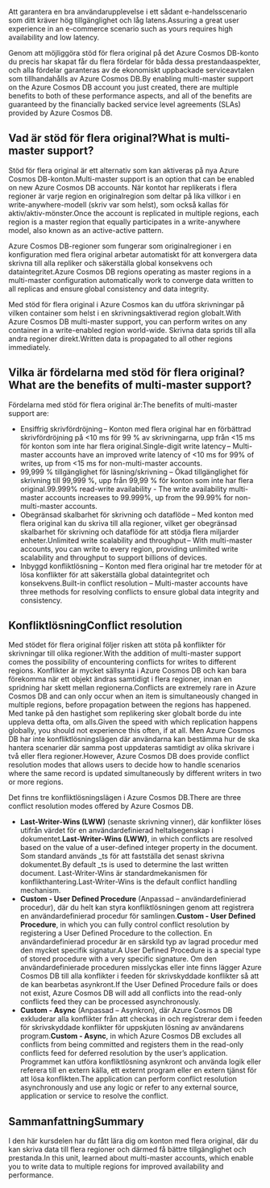 <span data-ttu-id="76f03-101">Att garantera en bra användarupplevelse i ett sådant e-handelsscenario som ditt kräver hög tillgänglighet och låg latens.</span><span class="sxs-lookup"><span data-stu-id="76f03-101">Assuring a great user experience in an e-commerce scenario such as yours requires high availability and low latency.</span></span>

<span data-ttu-id="76f03-102">Genom att möjliggöra stöd för flera original på det Azure Cosmos DB-konto du precis har skapat får du flera fördelar för båda dessa prestandaaspekter, och alla fördelar garanteras av de ekonomiskt uppbackade serviceavtalen som tillhandahålls av Azure Cosmos DB.</span><span class="sxs-lookup"><span data-stu-id="76f03-102">By enabling multi-master support on the Azure Cosmos DB account you just created, there are multiple benefits to both of these performance aspects, and all of the benefits are guaranteed by the financially backed service level agreements (SLAs) provided by Azure Cosmos DB.</span></span>

## <a name="what-is-multi-master-support"></a><span data-ttu-id="76f03-103">Vad är stöd för flera original?</span><span class="sxs-lookup"><span data-stu-id="76f03-103">What is multi-master support?</span></span>

<span data-ttu-id="76f03-104">Stöd för flera original är ett alternativ som kan aktiveras på nya Azure Cosmos DB-konton.</span><span class="sxs-lookup"><span data-stu-id="76f03-104">Multi-master support is an option that can be enabled on new Azure Cosmos DB accounts.</span></span> <span data-ttu-id="76f03-105">När kontot har replikerats i flera regioner är varje region en originalregion som deltar på lika villkor i en write-anywhere-modell (skriv var som helst), som också kallas för aktiv/aktiv-mönster.</span><span class="sxs-lookup"><span data-stu-id="76f03-105">Once the account is replicated in multiple regions, each region is a master region that equally participates in a write-anywhere model, also known as an active-active pattern.</span></span>

<span data-ttu-id="76f03-106">Azure Cosmos DB-regioner som fungerar som originalregioner i en konfiguration med flera original arbetar automatiskt för att konvergera data skrivna till alla repliker och säkerställa global konsekvens och dataintegritet.</span><span class="sxs-lookup"><span data-stu-id="76f03-106">Azure Cosmos DB regions operating as master regions in a multi-master configuration automatically work to converge data written to all replicas and ensure global consistency and data integrity.</span></span>

<span data-ttu-id="76f03-107">Med stöd för flera original i Azure Cosmos kan du utföra skrivningar på vilken container som helst i en skrivningsaktiverad region globalt.</span><span class="sxs-lookup"><span data-stu-id="76f03-107">With Azure Cosmos DB multi-master support, you can perform writes on any container in a write-enabled region world-wide.</span></span> <span data-ttu-id="76f03-108">Skrivna data sprids till alla andra regioner direkt.</span><span class="sxs-lookup"><span data-stu-id="76f03-108">Written data is propagated to all other regions immediately.</span></span>  

## <a name="what-are-the-benefits-of-multi-master-support"></a><span data-ttu-id="76f03-109">Vilka är fördelarna med stöd för flera original?</span><span class="sxs-lookup"><span data-stu-id="76f03-109">What are the benefits of multi-master support?</span></span>

<span data-ttu-id="76f03-110">Fördelarna med stöd för flera original är:</span><span class="sxs-lookup"><span data-stu-id="76f03-110">The benefits of multi-master support are:</span></span>

* <span data-ttu-id="76f03-111">Ensiffrig skrivfördröjning – Konton med flera original har en förbättrad skrivfördröjning på <10 ms för 99 % av skrivningarna, upp från <15 ms för konton som inte har flera original.</span><span class="sxs-lookup"><span data-stu-id="76f03-111">Single-digit write latency – Multi-master accounts have an improved write latency of <10 ms for 99% of writes, up from <15 ms for non-multi-master accounts.</span></span>
* <span data-ttu-id="76f03-112">99,999 % tillgänglighet för läsning/skrivning – Ökad tillgänglighet för skrivning till 99,999 %, upp från 99,99 % för konton som inte har flera original.</span><span class="sxs-lookup"><span data-stu-id="76f03-112">99.999% read-write availability - The write availability multi-master accounts increases to 99.999%, up from the 99.99% for non-multi-master accounts.</span></span>
* <span data-ttu-id="76f03-113">Obegränsad skalbarhet för skrivning och dataflöde – Med konton med flera original kan du skriva till alla regioner, vilket ger obegränsad skalbarhet för skrivning och dataflöde för att stödja flera miljarder enheter.</span><span class="sxs-lookup"><span data-stu-id="76f03-113">Unlimited write scalability and throughput – With multi-master accounts, you can write to every region, providing unlimited write scalability and throughput to support billions of devices.</span></span>
* <span data-ttu-id="76f03-114">Inbyggd konfliktlösning – Konton med flera original har tre metoder för at lösa konflikter för att säkerställa global dataintegritet och konsekvens.</span><span class="sxs-lookup"><span data-stu-id="76f03-114">Built-in conflict resolution – Multi-master accounts have three methods for resolving conflicts to ensure global data integrity and consistency.</span></span> 

## <a name="conflict-resolution"></a><span data-ttu-id="76f03-115">Konfliktlösning</span><span class="sxs-lookup"><span data-stu-id="76f03-115">Conflict resolution</span></span>

<span data-ttu-id="76f03-116">Med stödet för flera original följer risken att stöta på konflikter för skrivningar till olika regioner.</span><span class="sxs-lookup"><span data-stu-id="76f03-116">With the addition of multi-master support comes the possibility of encountering conflicts for writes to different regions.</span></span> <span data-ttu-id="76f03-117">Konflikter är mycket sällsynta i Azure Cosmos DB och kan bara förekomma när ett objekt ändras samtidigt i flera regioner, innan en spridning har skett mellan regionerna.</span><span class="sxs-lookup"><span data-stu-id="76f03-117">Conflicts are extremely rare in Azure Cosmos DB and can only occur when an item is simultaneously changed in multiple regions, before propagation between the regions has happened.</span></span> <span data-ttu-id="76f03-118">Med tanke på den hastighet som replikering sker globalt borde du inte uppleva detta ofta, om alls.</span><span class="sxs-lookup"><span data-stu-id="76f03-118">Given the speed with which replication happens globally, you should not experience this often, if at all.</span></span> <span data-ttu-id="76f03-119">Men Azure Cosmos DB har inte konfliktlösningslägen där användarna kan bestämma hur de ska hantera scenarier där samma post uppdateras samtidigt av olika skrivare i två eller flera regioner.</span><span class="sxs-lookup"><span data-stu-id="76f03-119">However, Azure Cosmos DB does provide conflict resolution modes that allows users to decide how to handle scenarios where the same record is updated simultaneously by different writers in two or more regions.</span></span>  

<span data-ttu-id="76f03-120">Det finns tre konfliktlösningslägen i Azure Cosmos DB.</span><span class="sxs-lookup"><span data-stu-id="76f03-120">There are three conflict resolution modes offered by Azure Cosmos DB.</span></span> 
* <span data-ttu-id="76f03-121">**Last-Writer-Wins (LWW)** (senaste skrivning vinner), där konflikter löses utifrån värdet för en användardefinierad heltalsegenskap i dokumentet.</span><span class="sxs-lookup"><span data-stu-id="76f03-121">**Last-Writer-Wins (LWW)**, in which conflicts are resolved based on the value of a user-defined integer property in the document.</span></span> <span data-ttu-id="76f03-122">Som standard används _ts för att fastställa det senast skrivna dokumentet.</span><span class="sxs-lookup"><span data-stu-id="76f03-122">By default _ts is used to determine the last written document.</span></span> <span data-ttu-id="76f03-123">Last-Writer-Wins är standardmekanismen för konflikthantering.</span><span class="sxs-lookup"><span data-stu-id="76f03-123">Last-Writer-Wins is the default conflict handling mechanism.</span></span>
* <span data-ttu-id="76f03-124">**Custom - User Defined Procedure** (Anpassad – användardefinierad procedur), där du helt kan styra konfliktlösningen genom att registrera en användardefinierad procedur för samlingen.</span><span class="sxs-lookup"><span data-stu-id="76f03-124">**Custom - User Defined Procedure**, in which you can fully control conflict resolution by registering a User Defined Procedure to the collection.</span></span> <span data-ttu-id="76f03-125">En användardefinierad procedur är en särskild typ av lagrad procedur med den mycket specifik signatur.</span><span class="sxs-lookup"><span data-stu-id="76f03-125">A User Defined Procedure is a special type of stored procedure with a very specific signature.</span></span> <span data-ttu-id="76f03-126">Om den användardefinierade proceduren misslyckas eller inte finns lägger Azure Cosmos DB till alla konflikter i feeden för skrivskyddade konflikter så att de kan bearbetas asynkront.</span><span class="sxs-lookup"><span data-stu-id="76f03-126">If the User Defined Procedure fails or does not exist, Azure Cosmos DB will add all conflicts into the read-only conflicts feed they can be processed asynchronously.</span></span>  
* <span data-ttu-id="76f03-127">**Custom - Async** (Anpassad – Asynkron), där Azure Cosmos DB exkluderar alla konflikter från att checkas in och registrerar dem i feeden för skrivskyddade konflikter för uppskjuten lösning av användarens program.</span><span class="sxs-lookup"><span data-stu-id="76f03-127">**Custom - Async**, in which Azure Cosmos DB excludes all conflicts from being committed and registers them in the read-only conflicts feed for deferred resolution by the user’s application.</span></span> <span data-ttu-id="76f03-128">Programmet kan utföra konfliktlösning asynkront och använda logik eller referera till en extern källa, ett externt program eller en extern tjänst för att lösa konflikten.</span><span class="sxs-lookup"><span data-stu-id="76f03-128">The application can perform conflict resolution asynchronously and use any logic or refer to any external source, application or service to resolve the conflict.</span></span>

## <a name="summary"></a><span data-ttu-id="76f03-129">Sammanfattning</span><span class="sxs-lookup"><span data-stu-id="76f03-129">Summary</span></span>

<span data-ttu-id="76f03-130">I den här kursdelen har du fått lära dig om konton med flera original, där du kan skriva data till flera regioner och därmed få bättre tillgänglighet och prestanda.</span><span class="sxs-lookup"><span data-stu-id="76f03-130">In this unit, learned about multi-master accounts, which enable you to write data to multiple regions for improved availability and performance.</span></span>